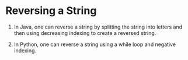 # Reversing a String

1. In Java, one can reverse a string by splitting the string into letters and then using decreasing indexing to create a reversed string.

2. In Python, one can reverse a string using a while loop and negative indexing.   